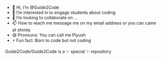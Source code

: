 - 👋 Hi, I’m @Guide2Code
- 👀 I’m interested in to engage students about coding
- 💞️ I’m looking to collaborate on ...
- 📫 How to reach me message me on my email address or you can came at shimla
- 😄 Pronouns: You can call me Piyush
- ⚡ Fun fact: Born to code but not coding

Guide2Code/Guide2Code is a ✨ special ✨ repository
